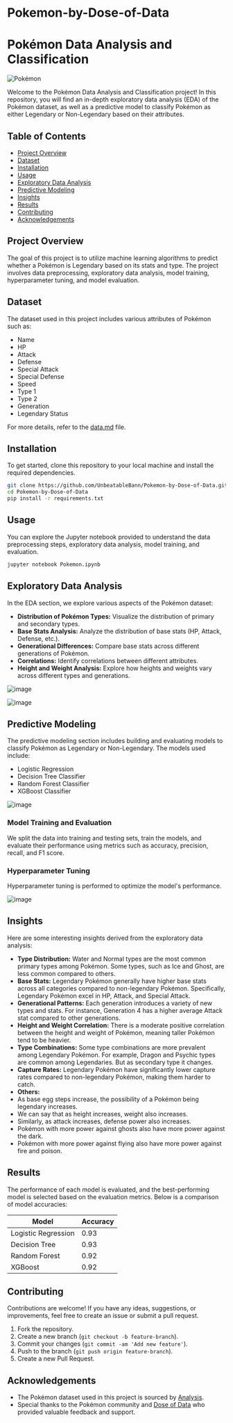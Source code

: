 # Pokemon-by-Dose-of-Data

# Pokémon Data Analysis and Classification

![Pokémon](https://encrypted-tbn0.gstatic.com/images?q=tbn:ANd9GcS-lBlhtAhIWQ06GBntsdwCUbdOpsiVMBQdCw&s)

Welcome to the Pokémon Data Analysis and Classification project! In this repository, you will find an in-depth exploratory data analysis (EDA) of the Pokémon dataset, as well as a predictive model to classify Pokémon as either Legendary or Non-Legendary based on their attributes.

## Table of Contents

- [Project Overview](#project-overview)
- [Dataset](#dataset)
- [Installation](#installation)
- [Usage](#usage)
- [Exploratory Data Analysis](#exploratory-data-analysis)
- [Predictive Modeling](#predictive-modeling)
- [Insights](#insights)
- [Results](#results)
- [Contributing](#contributing)
- [Acknowledgements](#acknowledgements)

## Project Overview

The goal of this project is to utilize machine learning algorithms to predict whether a Pokémon is Legendary based on its stats and type. The project involves data preprocessing, exploratory data analysis, model training, hyperparameter tuning, and model evaluation.

## Dataset

The dataset used in this project includes various attributes of Pokémon such as:

- Name
- HP
- Attack
- Defense
- Special Attack
- Special Defense
- Speed
- Type 1
- Type 2
- Generation
- Legendary Status

For more details, refer to the [data.md](data.md) file.

## Installation

To get started, clone this repository to your local machine and install the required dependencies.

```bash
git clone https://github.com/UnbeatableBann/Pokemon-by-Dose-of-Data.git
cd Pokemon-by-Dose-of-Data
pip install -r requirements.txt
```

## Usage

You can explore the Jupyter notebook provided to understand the data preprocessing steps, exploratory data analysis, model training, and evaluation.

```bash
jupyter notebook Pokemon.ipynb
```

## Exploratory Data Analysis

In the EDA section, we explore various aspects of the Pokémon dataset:

- **Distribution of Pokémon Types:** Visualize the distribution of primary and secondary types.
- **Base Stats Analysis:** Analyze the distribution of base stats (HP, Attack, Defense, etc.).
- **Generational Differences:** Compare base stats across different generations of Pokémon.
- **Correlations:** Identify correlations between different attributes.
- **Height and Weight Analysis:** Explore how heights and weights vary across different types and generations.

![image](https://github.com/UnbeatableBann/Pokemon-by-Dose-of-Data/assets/140196120/463e72ad-c47a-49d3-a631-0e0356018a5c)

![image](https://github.com/UnbeatableBann/Pokemon-by-Dose-of-Data/assets/140196120/6a3e1a0b-1ba6-4d68-85b9-1d88073e20af)

## Predictive Modeling

The predictive modeling section includes building and evaluating models to classify Pokémon as Legendary or Non-Legendary. The models used include:

- Logistic Regression
- Decision Tree Classifier
- Random Forest Classifier
- XGBoost Classifier

![image](https://github.com/UnbeatableBann/Pokemon-by-Dose-of-Data/assets/140196120/4713531d-3b71-46ab-b7af-42246c020b0f)

### Model Training and Evaluation

We split the data into training and testing sets, train the models, and evaluate their performance using metrics such as accuracy, precision, recall, and F1 score.

### Hyperparameter Tuning

Hyperparameter tuning is performed to optimize the model's performance.

![image](https://github.com/UnbeatableBann/Pokemon-by-Dose-of-Data/assets/140196120/d2b188bb-3afe-4a49-bf82-21df97bb079f)

## Insights

Here are some interesting insights derived from the exploratory data analysis:

- **Type Distribution:** Water and Normal types are the most common primary types among Pokémon. Some types, such as Ice and Ghost, are less common compared to others.
- **Base Stats:** Legendary Pokémon generally have higher base stats across all categories compared to non-legendary Pokémon. Specifically, Legendary Pokémon excel in HP, Attack, and Special Attack.
- **Generational Patterns:** Each generation introduces a variety of new types and stats. For instance, Generation 4 has a higher average Attack stat compared to other generations.
- **Height and Weight Correlation:** There is a moderate positive correlation between the height and weight of Pokémon, meaning taller Pokémon tend to be heavier.
- **Type Combinations:** Some type combinations are more prevalent among Legendary Pokémon. For example, Dragon and Psychic types are common among Legendaries. But as secondary type it changes.
- **Capture Rates:** Legendary Pokémon have significantly lower capture rates compared to non-legendary Pokémon, making them harder to catch.
- **Others:**
- As base egg steps increase, the possibility of a Pokémon being legendary increases.
- We can say that as height increases, weight also increases.
- Similarly, as attack increases, defense power also increases.
- Pokémon with more power against ghosts also have more power against the dark.
- Pokémon with more power against flying also have more power against fire and poison.


## Results

The performance of each model is evaluated, and the best-performing model is selected based on the evaluation metrics. Below is a comparison of model accuracies:

| Model                 | Accuracy |
|-----------------------|----------|
| Logistic Regression   | 0.93     |
| Decision Tree         | 0.93     |
| Random Forest         | 0.92     |
| XGBoost               | 0.92     |

## Contributing

Contributions are welcome! If you have any ideas, suggestions, or improvements, feel free to create an issue or submit a pull request.

1. Fork the repository.
2. Create a new branch (`git checkout -b feature-branch`).
3. Commit your changes (`git commit -am 'Add new feature'`).
4. Push to the branch (`git push origin feature-branch`).
5. Create a new Pull Request.

## Acknowledgements

- The Pokémon dataset used in this project is sourced by [Analysis](https://github.com/Dose-of-Data/analysis-arena/blob/main/data.md).
- Special thanks to the Pokémon community and [Dose of Data](https://github.com/Dose-of-Data) who provided valuable feedback and support.

